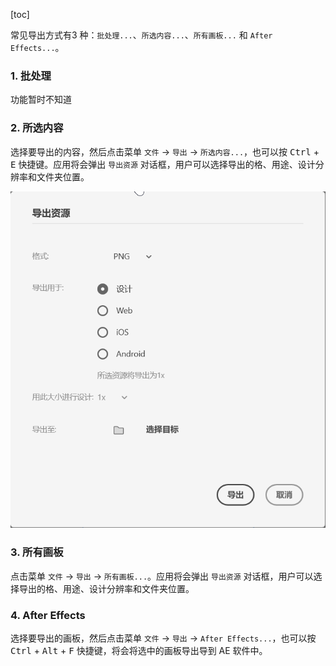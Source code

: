 [toc]

常见导出方式有3 种：`批处理...`、`所选内容...`、`所有画板...` 和 `After Effects...`。

### 1. 批处理

功能暂时不知道

### 2. 所选内容

选择要导出的内容，然后点击菜单 `文件` -> `导出` -> `所选内容...`，也可以按 <kbd>Ctrl</kbd> + <kbd>E</kbd> 快捷键。应用将会弹出 `导出资源` 对话框，用户可以选择导出的格、用途、设计分辨率和文件夹位置。

![01](./images/01.png)

### 3. 所有画板

点击菜单 `文件` -> `导出` -> `所有画板...`。应用将会弹出 `导出资源` 对话框，用户可以选择导出的格、用途、设计分辨率和文件夹位置。

### 4. After Effects

选择要导出的画板，然后点击菜单 `文件` -> `导出` -> `After Effects...`，也可以按 <kbd>Ctrl</kbd> + <kbd>Alt</kbd> + <kbd>F</kbd> 快捷键，将会将选中的画板导出导到 AE 软件中。


